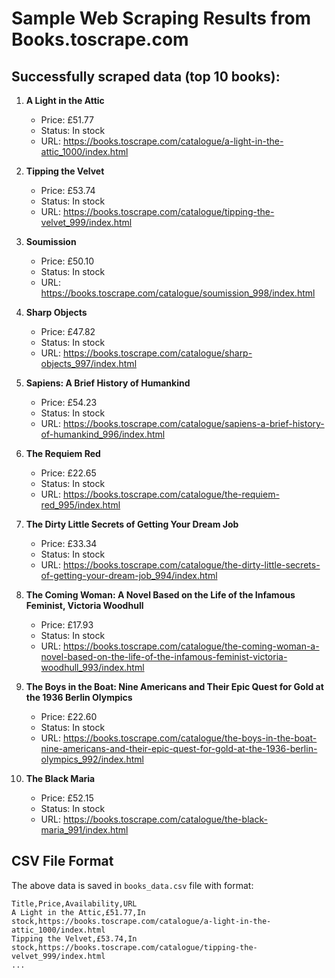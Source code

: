 # Sample Web Scraping Results from Books.toscrape.com

## Successfully scraped data (top 10 books):

1. **A Light in the Attic**
   - Price: £51.77
   - Status: In stock
   - URL: https://books.toscrape.com/catalogue/a-light-in-the-attic_1000/index.html

2. **Tipping the Velvet**
   - Price: £53.74
   - Status: In stock
   - URL: https://books.toscrape.com/catalogue/tipping-the-velvet_999/index.html

3. **Soumission**
   - Price: £50.10
   - Status: In stock
   - URL: https://books.toscrape.com/catalogue/soumission_998/index.html

4. **Sharp Objects**
   - Price: £47.82
   - Status: In stock
   - URL: https://books.toscrape.com/catalogue/sharp-objects_997/index.html

5. **Sapiens: A Brief History of Humankind**
   - Price: £54.23
   - Status: In stock
   - URL: https://books.toscrape.com/catalogue/sapiens-a-brief-history-of-humankind_996/index.html

6. **The Requiem Red**
   - Price: £22.65
   - Status: In stock
   - URL: https://books.toscrape.com/catalogue/the-requiem-red_995/index.html

7. **The Dirty Little Secrets of Getting Your Dream Job**
   - Price: £33.34
   - Status: In stock
   - URL: https://books.toscrape.com/catalogue/the-dirty-little-secrets-of-getting-your-dream-job_994/index.html

8. **The Coming Woman: A Novel Based on the Life of the Infamous Feminist, Victoria Woodhull**
   - Price: £17.93
   - Status: In stock
   - URL: https://books.toscrape.com/catalogue/the-coming-woman-a-novel-based-on-the-life-of-the-infamous-feminist-victoria-woodhull_993/index.html

9. **The Boys in the Boat: Nine Americans and Their Epic Quest for Gold at the 1936 Berlin Olympics**
   - Price: £22.60
   - Status: In stock
   - URL: https://books.toscrape.com/catalogue/the-boys-in-the-boat-nine-americans-and-their-epic-quest-for-gold-at-the-1936-berlin-olympics_992/index.html

10. **The Black Maria**
    - Price: £52.15
    - Status: In stock
    - URL: https://books.toscrape.com/catalogue/the-black-maria_991/index.html

## CSV File Format

The above data is saved in `books_data.csv` file with format:
```csv
Title,Price,Availability,URL
A Light in the Attic,£51.77,In stock,https://books.toscrape.com/catalogue/a-light-in-the-attic_1000/index.html
Tipping the Velvet,£53.74,In stock,https://books.toscrape.com/catalogue/tipping-the-velvet_999/index.html
...
```
